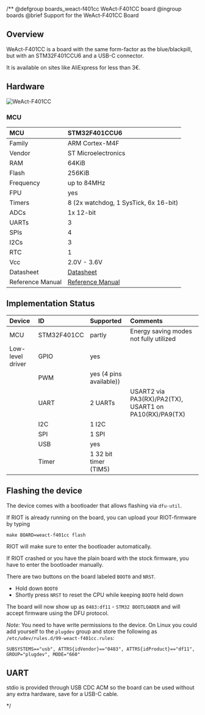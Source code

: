 /**
@defgroup    boards_weact-f401cc WeAct-F401CC board
@ingroup     boards
@brief       Support for the WeAct-F401CC Board

## Overview

WeAct-F401CC is a board with the same form-factor as the blue/blackpill,
but with an STM32F401CCU6 and a USB-C connector.

It is available on sites like AliExpress for less than 3€.

## Hardware

![WeAct-F401CC](https://user-images.githubusercontent.com/1301112/69389644-eb5fb080-0ccc-11ea-8002-67d3db851250.png)

### MCU
| MCU              | STM32F401CCU6         |
|:---------------- |:--------------------- |
| Family           | ARM Cortex-M4F        |
| Vendor           | ST Microelectronics   |
| RAM              |  64KiB                |
| Flash            | 256KiB                |
| Frequency        | up to 84MHz           |
| FPU              | yes                   |
| Timers           | 8 (2x watchdog, 1 SysTick, 6x 16-bit)    |
| ADCs             | 1x 12-bit             |
| UARTs            | 3                     |
| SPIs             | 4                     |
| I2Cs             | 3                     |
| RTC              | 1                     |
| Vcc              | 2.0V - 3.6V           |
| Datasheet        | [Datasheet](https://www.st.com/resource/en/datasheet/stm32f401cc.pdf) |
| Reference Manual | [Reference Manual](https://www.st.com/content/ccc/resource/technical/document/reference_manual/9b/53/39/1c/f7/01/4a/79/DM00119316.pdf/files/DM00119316.pdf/jcr:content/translations/en.DM00119316.pdf) |

## Implementation Status

| Device            | ID            | Supported                 | Comments                                                  |
|:----------------- |:------------- |:------------------------- |:--------------------------------------------------------- |
| MCU               | STM32F401CC   | partly                    | Energy saving modes not fully utilized                    |
| Low-level driver  | GPIO          | yes                       |                                                           |
|                   | PWM           | yes (4 pins available))   |                                                           |
|                   | UART          | 2 UARTs                   | USART2 via  PA3(RX)/PA2(TX), USART1 on PA10(RX)/PA9(TX)   |
|                   | I2C           | 1 I2C                     |                                                           |
|                   | SPI           | 1 SPI                     |                                                           |
|                   | USB           | yes                       |                                                           |
|                   | Timer         | 1 32 bit timer (TIM5)     |                                                           |

## Flashing the device
The device comes with a bootloader that allows flashing via `dfu-util`.

If RIOT is already running on the board, you can upload your RIOT-firmware by typing

```
make BOARD=weact-f401cc flash
```

RIOT will make sure to enter the bootloader automatically.

If RIOT crashed or you have the plain board with the stock firmware, you have to enter
the bootloader manually.

There are two buttons on the board labeled `BOOT0` and `NRST`.

 - Hold down `BOOT0`
 - Shortly press `NRST` to reset the CPU while keeping `BOOT0` held down

The board will now show up as `0483:df11` - `STM32 BOOTLOADER` and will accept
firmware using the DFU protocol.

*Note:* You need to have write permissions to the device.
On Linux you could add yourself to the `plugdev` group and store the following as `/etc/udev/rules.d/99-weact-f401cc.rules`:

```
SUBSYSTEMS=="usb", ATTRS{idVendor}=="0483", ATTRS{idProduct}=="df11", GROUP="plugdev", MODE="660"
```

## UART

stdio is provided through USB CDC ACM so the board can be used
without any extra hardware, save for a USB-C cable.

 */
